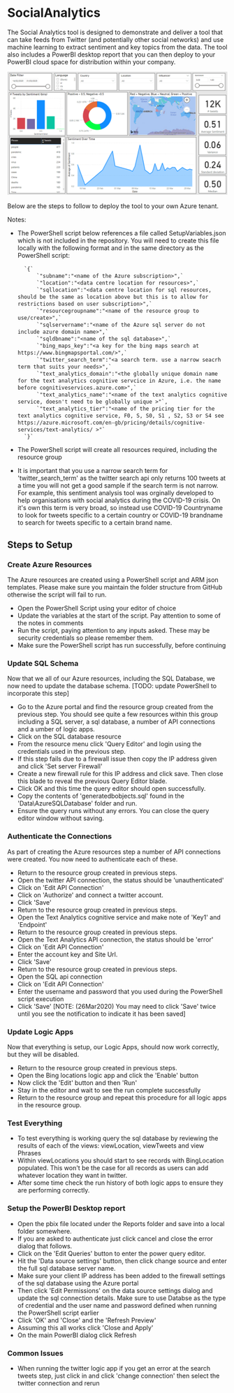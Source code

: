 # SocialAnalytics
The Social Analytics tool is designed to demonstrate and deliver a tool that can take feeds from Twitter (and potentially other social networks) and use machine learning to extract sentiment and key topics from the data.
The tool also includes a PowerBI desktop report that you can then deploy to your PowerBI cloud space for distribution within your company.


![alt text](Assets/dashboard1.png "Social analytics dashboard")


Below are the steps to follow to deploy the tool to your own Azure tenant.

Notes:

- The PowerShell script below references a file called SetupVariables.json which is not included in the repository. You will need to create this file locally with the following format and in the same directory as the PowerShell script:

        `{`  
            `"subname":"<name of the Azure subscription>",`  
            `"location":"<data centre location for resources>",`  
            `"sqllocation":"<data centre location for sql resources, should be the same as location above but this is to allow for restrictions based on user subscription>",`  
            `"resourcegroupname":"<name of the resource group to use/create>",`  
            `"sqlservername":"<name of the Azure sql server do not include azure domain name>",`  
            `"sqldbname":"<name of the sql database>",`  
            `"bing_maps_key":"<a key for the bing maps search at https://www.bingmapsportal.com/>",`  
            `"twitter_search_term":"<a search term. use a narrow seacrh term that suits your needs>",`  
            `"text_analytics_domain":"<the globally unique domain name for the text analytics cognitive servcice in Azure, i.e. the name before cognitiveservices.azure.com>",`  
            `"text_analytics_name":"<name of the text analytics cognitive service, doesn't need to be globally unique >"`,
            `"text_analytics_tier":"<name of the pricing tier for the text analytics cognitive service, F0, S, S0, S1 , S2, S3 or S4 see https://azure.microsoft.com/en-gb/pricing/details/cognitive-services/text-analytics/ >"`
        `}`  


- The PowerShell script will create all resources required, including the resource group

- It is important that you use a narrow search term for 'twitter_search_term' as the twitter search api only returns 100 tweets at a time you will not get a good sample if the search term is not narrow. For example, this sentiment analysis tool was orginally developed to help organisations with social analytics during the COVID-19 crisis. On it's own this term is very broad, so instead use COVID-19 Countryname to look for tweets specific to a certain country or COVID-19 brandname to search for tweets specific to a certain brand name.

## Steps to Setup

### Create Azure Resources
The Azure resources are created using a PowerShell script and ARM json templates. Please make sure you maintain the folder structure from GitHub otherwise the script will fail to run.
 - Open the PowerShell Script using your editor of choice
 - Update the variables at the start of the script. Pay attention to some of the notes in comments
 - Run the script, paying attention to any inputs asked. These may be security credentials so please remember them.
 - Make sure the PowerShell script has run successfully, before continuing

### Update SQL Schema
Now that we all of our Azure resources, including the SQL Database, we now need to update the database schema. [TODO: update PowerShell to incorporate this step]
- Go to the Azure portal and find the resource group created from the previous step. You should see quite a few resources within this group including a SQL server, a sql database, a number of API connections and a umber of logic apps.
- Click on the SQL database resource
- From the resource menu click 'Query Editor' and login using the credentials used in the previous step.
- If this step fails due to a firewall issue then copy the IP address given and click 'Set server Firewall'
- Create a new firewall rule for this IP address and click save. Then close this blade to reveal the previous Query Editor blade.
- Click OK and this time the query editor should open successfully.
- Copy the contents of 'generatedbobjects.sql' found in the 'Data\AzureSQLDatabase' folder and run.
- Ensure the query runs without any errors. You can close the query editor window without saving.
### Authenticate the Connections
As part of creating the Azure resources step a number of API connections were created. You now need to authenticate each of these.
- Return to the resource group created in previous steps.
- Open the twitter API connection, the status should be 'unauthenticated'
- Click on 'Edit API Connection'
- Click on 'Authorize' and connect a twitter account.
- Click 'Save'
- Return to the resource group created in previous steps.
- Open the Text Analytics cognitive service and make note of 'Key1' and 'Endpoint'
- Return to the resource group created in previous steps.
- Open the Text Analytics API connection, the status should be 'error'
- Click on 'Edit API Connection'
- Enter the account key and Site Url.
- Click 'Save'
- Return to the resource group created in previous steps.
- Open the SQL api connection
- Click on 'Edit API Connection'
- Enter the username and password that you used during the PowerShell script execution
- Click 'Save' [NOTE: (26Mar2020) You may need to click 'Save' twice until you see the notification to indicate it has been saved]
### Update Logic Apps
Now that everything is setup, our Logic Apps, should now work correctly, but they will be disabled.
- Return to the resource group created in previous steps.
- Open the Bing locations logic app and click the 'Enable' button
- Now click the 'Edit' button and then 'Run'
- Stay in the editor and wait to see the run complete successfully
- Return to the resource group and repeat this procedure for all logic apps in the resource group.
### Test Everything
- To test everything is working query the sql database by reviewing the results of each of the views: viewLocation, viewTweets and view Phrases
- Within viewLocations you should start to see records with BingLocation populated. This won't be the case for all records as users can add whatever location they want in twitter.
- After some time check the run history of both logic apps to ensure they are performing correctly.

### Setup the PowerBI Desktop report
- Open the pbix file located under the Reports folder and save into a local folder somewhere. 
- If you are asked to authenticate just click cancel and close the error dialog that follows.
- Click on the 'Edit Queries' button to enter the power query editor.
- Hit the 'Data source settings' button, then click change source and enter the full sql database server name.
- Make sure your client IP address has been added to the firewall settings of the sql database using the Azure portal
- Then click 'Edit Permissions' on the data source settings dialog and update the sql connection details. Make sure to use Databse as the type of credential and the user name and password defined when running the PowerShell script earlier
- Click 'OK' and 'Close' and the 'Refresh Preview'
- Assuming this all works click 'Close and Apply'
- On the main PowerBI dialog click Refresh

### Common Issues
- When running the twitter logic app if you get an error at the search tweets step, just click in and click 'change connection' then select the twitter connection and rerun

  